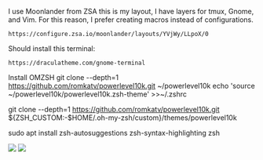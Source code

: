 

I use Moonlander from ZSA this is my layout, 
I have layers for tmux, Gnome, and Vim. For this reason, I prefer creating macros instead of configurations.
```
https://configure.zsa.io/moonlander/layouts/YVjWy/LLpoX/0
```



Should install this terminal:

``` 
https://draculatheme.com/gnome-terminal
```

Install OMZSH
git clone --depth=1 https://github.com/romkatv/powerlevel10k.git ~/powerlevel10k
echo 'source ~/powerlevel10k/powerlevel10k.zsh-theme' >>~/.zshrc

git clone --depth=1 https://github.com/romkatv/powerlevel10k.git ${ZSH_CUSTOM:-$HOME/.oh-my-zsh/custom}/themes/powerlevel10k 

sudo apt install zsh-autosuggestions zsh-syntax-highlighting zsh


<img src="https://cdn.jsdelivr.net/gh/devicons/devicon@latest/icons/archlinux/archlinux-original.svg" />
                    

                    
<img src="https://cdn.jsdelivr.net/gh/devicons/devicon@latest/icons/ohmyzsh/ohmyzsh-original.svg" />
          